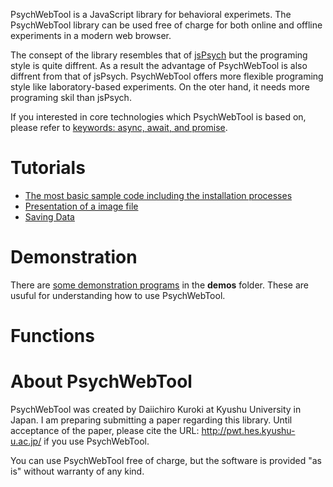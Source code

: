 PsychWebTool is a JavaScript library for behavioral experimets. The PsychWebTool library can be used free of charge for both online and offline experiments in a modern web browser.

The consept of the library resembles that of [jsPsych](http://www.jspsych.org/) but the programing style is quite diffrent. As a result the advantage of PsychWebTool is also diffrent from that of jsPsych. PsychWebTool offers more flexible programing style like laboratory-based experiments. On the oter hand, it needs more programing skil than jsPsych.

If you interested in core technologies which PsychWebTool is based on, please refer to [keywords: async, await, and promise](keywords.md).

# Tutorials
- [The most basic sample code including the installation processes](tutorials/howtouse.md)
- [Presentation of a image file](tutorials/presentImage.md)
- [Saving Data](tutorials/saveData.md)

# Demonstration
There are [some demonstration programs](demo.md) in the **demos** folder. These are usuful for understanding how to use PsychWebTool. 

# Functions

# About PsychWebTool

PsychWebTool was created by Daiichiro Kuroki at Kyushu University in Japan. I am preparing submitting a paper regarding this library. Until acceptance of the paper, please cite the URL: http://pwt.hes.kyushu-u.ac.jp/ if you use PsychWebTool.

You can use PsychWebTool free of charge, but the software is provided "as is" without warranty of any kind.
